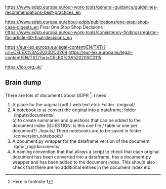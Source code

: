 https://www.edpb.europa.eu/our-work-tools/general-guidance/guidelines-recommendations-best-practices_en


https://www.edpb.europa.eu/about-edpb/publications/one-stop-shop-case-digests_en
Final One Stop Shop Decisions
https://www.edpb.europa.eu/our-work-tools/consistency-findings/register-for-article-60-final-decisions_en

https://eur-lex.europa.eu/legal-content/EN/TXT/?uri=CELEX%3A52020DC0264
https://eur-lex.europa.eu/legal-content/EN/TXT/?uri=CELEX%3A52020SC0115

https://ico.org.uk/

## Brain dump

There are lots of documents about GDPR [^1]. I need
1) A place for the original (pdf / web text etc): Folder ./original/
2) A notebook to 
    a) convert the original into a dataframe; folder ./inputs/documents/     
    b) to create summaries and questions that can be added to the document index (QUESTION: is this one file / table or one per document?) ./inputs/
   There notebooks are to be saved in folder ./conversion_notebooks/
3) A document.py wrapper for the dataframe version of the document ./gdpr_rag/documents/
4) A naming convention that that allows a script to check that each original document has been converted into a dataframe, has a document.py wrapper and has been added to the document index. This should also check that there are no additional entries in the document index etc.

[^1]: Here is footnote 1
